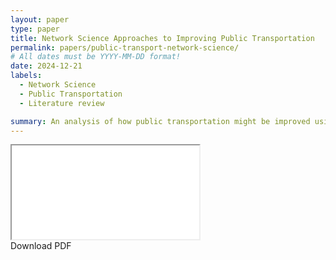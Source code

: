 ```yaml
---
layout: paper
type: paper
title: Network Science Approaches to Improving Public Transportation
permalink: papers/public-transport-network-science/
# All dates must be YYYY-MM-DD format!
date: 2024-12-21
labels:
  - Network Science
  - Public Transportation
  - Literature review

summary: An analysis of how public transportation might be improved using network science
---
```


<div class="pdf-container">
  <iframe src="{{ site.baseurl }}/papers/public-transport-network-science/Public_Transport.pdf"></iframe>
</div>

<div class="ui center aligned basic segment">
  <div class="ui large button" onclick="window.open('{{ site.baseurl }}/papers/public-transport-network-science/Public_Transport.pdf', '_blank')">
    <i class="download icon"></i>
    Download PDF
  </div>
</div>